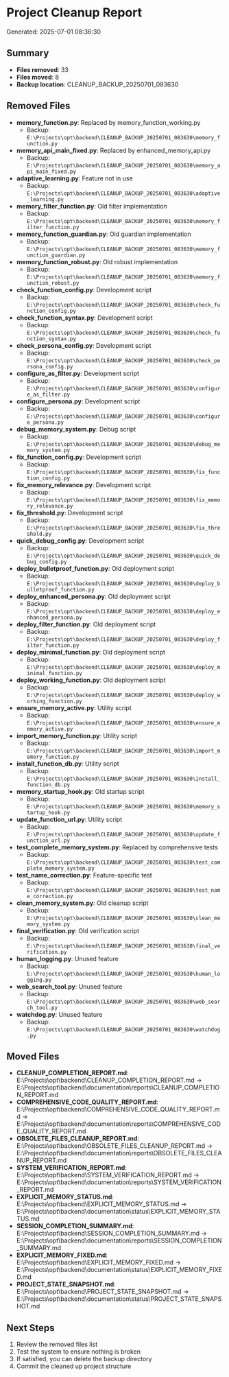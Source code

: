# Project Cleanup Report
Generated: 2025-07-01 08:36:30

## Summary
- **Files removed**: 33
- **Files moved**: 8
- **Backup location**: CLEANUP_BACKUP_20250701_083630

## Removed Files
- **memory_function.py**: Replaced by memory_function_working.py
  - Backup: `E:\Projects\opt\backend\CLEANUP_BACKUP_20250701_083630\memory_function.py`
- **memory_api_main_fixed.py**: Replaced by enhanced_memory_api.py
  - Backup: `E:\Projects\opt\backend\CLEANUP_BACKUP_20250701_083630\memory_api_main_fixed.py`
- **adaptive_learning.py**: Feature not in use
  - Backup: `E:\Projects\opt\backend\CLEANUP_BACKUP_20250701_083630\adaptive_learning.py`
- **memory_filter_function.py**: Old filter implementation
  - Backup: `E:\Projects\opt\backend\CLEANUP_BACKUP_20250701_083630\memory_filter_function.py`
- **memory_function_guardian.py**: Old guardian implementation
  - Backup: `E:\Projects\opt\backend\CLEANUP_BACKUP_20250701_083630\memory_function_guardian.py`
- **memory_function_robust.py**: Old robust implementation
  - Backup: `E:\Projects\opt\backend\CLEANUP_BACKUP_20250701_083630\memory_function_robust.py`
- **check_function_config.py**: Development script
  - Backup: `E:\Projects\opt\backend\CLEANUP_BACKUP_20250701_083630\check_function_config.py`
- **check_function_syntax.py**: Development script
  - Backup: `E:\Projects\opt\backend\CLEANUP_BACKUP_20250701_083630\check_function_syntax.py`
- **check_persona_config.py**: Development script
  - Backup: `E:\Projects\opt\backend\CLEANUP_BACKUP_20250701_083630\check_persona_config.py`
- **configure_as_filter.py**: Development script
  - Backup: `E:\Projects\opt\backend\CLEANUP_BACKUP_20250701_083630\configure_as_filter.py`
- **configure_persona.py**: Development script
  - Backup: `E:\Projects\opt\backend\CLEANUP_BACKUP_20250701_083630\configure_persona.py`
- **debug_memory_system.py**: Debug script
  - Backup: `E:\Projects\opt\backend\CLEANUP_BACKUP_20250701_083630\debug_memory_system.py`
- **fix_function_config.py**: Development script
  - Backup: `E:\Projects\opt\backend\CLEANUP_BACKUP_20250701_083630\fix_function_config.py`
- **fix_memory_relevance.py**: Development script
  - Backup: `E:\Projects\opt\backend\CLEANUP_BACKUP_20250701_083630\fix_memory_relevance.py`
- **fix_threshold.py**: Development script
  - Backup: `E:\Projects\opt\backend\CLEANUP_BACKUP_20250701_083630\fix_threshold.py`
- **quick_debug_config.py**: Development script
  - Backup: `E:\Projects\opt\backend\CLEANUP_BACKUP_20250701_083630\quick_debug_config.py`
- **deploy_bulletproof_function.py**: Old deployment script
  - Backup: `E:\Projects\opt\backend\CLEANUP_BACKUP_20250701_083630\deploy_bulletproof_function.py`
- **deploy_enhanced_persona.py**: Old deployment script
  - Backup: `E:\Projects\opt\backend\CLEANUP_BACKUP_20250701_083630\deploy_enhanced_persona.py`
- **deploy_filter_function.py**: Old deployment script
  - Backup: `E:\Projects\opt\backend\CLEANUP_BACKUP_20250701_083630\deploy_filter_function.py`
- **deploy_minimal_function.py**: Old deployment script
  - Backup: `E:\Projects\opt\backend\CLEANUP_BACKUP_20250701_083630\deploy_minimal_function.py`
- **deploy_working_function.py**: Old deployment script
  - Backup: `E:\Projects\opt\backend\CLEANUP_BACKUP_20250701_083630\deploy_working_function.py`
- **ensure_memory_active.py**: Utility script
  - Backup: `E:\Projects\opt\backend\CLEANUP_BACKUP_20250701_083630\ensure_memory_active.py`
- **import_memory_function.py**: Utility script
  - Backup: `E:\Projects\opt\backend\CLEANUP_BACKUP_20250701_083630\import_memory_function.py`
- **install_function_db.py**: Utility script
  - Backup: `E:\Projects\opt\backend\CLEANUP_BACKUP_20250701_083630\install_function_db.py`
- **memory_startup_hook.py**: Old startup script
  - Backup: `E:\Projects\opt\backend\CLEANUP_BACKUP_20250701_083630\memory_startup_hook.py`
- **update_function_url.py**: Utility script
  - Backup: `E:\Projects\opt\backend\CLEANUP_BACKUP_20250701_083630\update_function_url.py`
- **test_complete_memory_system.py**: Replaced by comprehensive tests
  - Backup: `E:\Projects\opt\backend\CLEANUP_BACKUP_20250701_083630\test_complete_memory_system.py`
- **test_name_correction.py**: Feature-specific test
  - Backup: `E:\Projects\opt\backend\CLEANUP_BACKUP_20250701_083630\test_name_correction.py`
- **clean_memory_system.py**: Old cleanup script
  - Backup: `E:\Projects\opt\backend\CLEANUP_BACKUP_20250701_083630\clean_memory_system.py`
- **final_verification.py**: Old verification script
  - Backup: `E:\Projects\opt\backend\CLEANUP_BACKUP_20250701_083630\final_verification.py`
- **human_logging.py**: Unused feature
  - Backup: `E:\Projects\opt\backend\CLEANUP_BACKUP_20250701_083630\human_logging.py`
- **web_search_tool.py**: Unused feature
  - Backup: `E:\Projects\opt\backend\CLEANUP_BACKUP_20250701_083630\web_search_tool.py`
- **watchdog.py**: Unused feature
  - Backup: `E:\Projects\opt\backend\CLEANUP_BACKUP_20250701_083630\watchdog.py`

## Moved Files
- **CLEANUP_COMPLETION_REPORT.md**: E:\Projects\opt\backend\CLEANUP_COMPLETION_REPORT.md → E:\Projects\opt\backend\documentation\reports\CLEANUP_COMPLETION_REPORT.md
- **COMPREHENSIVE_CODE_QUALITY_REPORT.md**: E:\Projects\opt\backend\COMPREHENSIVE_CODE_QUALITY_REPORT.md → E:\Projects\opt\backend\documentation\reports\COMPREHENSIVE_CODE_QUALITY_REPORT.md
- **OBSOLETE_FILES_CLEANUP_REPORT.md**: E:\Projects\opt\backend\OBSOLETE_FILES_CLEANUP_REPORT.md → E:\Projects\opt\backend\documentation\reports\OBSOLETE_FILES_CLEANUP_REPORT.md
- **SYSTEM_VERIFICATION_REPORT.md**: E:\Projects\opt\backend\SYSTEM_VERIFICATION_REPORT.md → E:\Projects\opt\backend\documentation\reports\SYSTEM_VERIFICATION_REPORT.md
- **EXPLICIT_MEMORY_STATUS.md**: E:\Projects\opt\backend\EXPLICIT_MEMORY_STATUS.md → E:\Projects\opt\backend\documentation\status\EXPLICIT_MEMORY_STATUS.md
- **SESSION_COMPLETION_SUMMARY.md**: E:\Projects\opt\backend\SESSION_COMPLETION_SUMMARY.md → E:\Projects\opt\backend\documentation\reports\SESSION_COMPLETION_SUMMARY.md
- **EXPLICIT_MEMORY_FIXED.md**: E:\Projects\opt\backend\EXPLICIT_MEMORY_FIXED.md → E:\Projects\opt\backend\documentation\status\EXPLICIT_MEMORY_FIXED.md
- **PROJECT_STATE_SNAPSHOT.md**: E:\Projects\opt\backend\PROJECT_STATE_SNAPSHOT.md → E:\Projects\opt\backend\documentation\status\PROJECT_STATE_SNAPSHOT.md

## Next Steps
1. Review the removed files list
2. Test the system to ensure nothing is broken
3. If satisfied, you can delete the backup directory
4. Commit the cleaned up project structure
